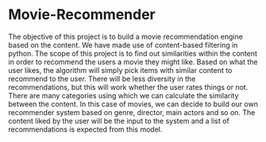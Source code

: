 # Movie-Recommender

The objective of this project is to build a movie recommendation engine based on the content.
We have made use of content-based filtering in python. The scope of this project is to
find out similarities within the content in order to recommend the users a movie they might
like. Based on what the user likes, the algorithm will simply pick items with similar content
to recommend to the user. There will be less diversity in the recommendations, but this will
work whether the user rates things or not. There are many categories using which we can
calculate the similarity between the content. In this case of movies, we can decide to build
our own recommender system based on genre, director, main actors and so on.
The content liked by the user will be the input to the system and a list of recommendations is
expected from this model.
